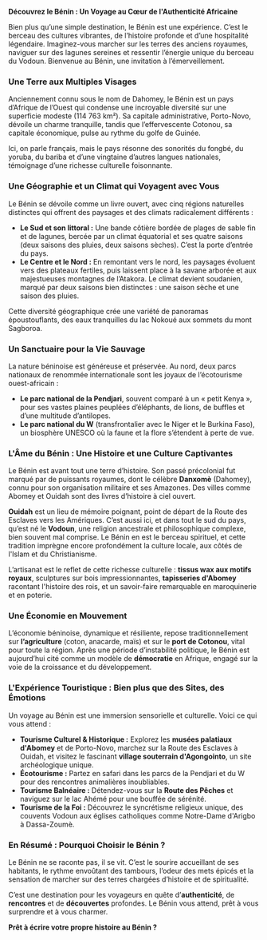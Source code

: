 **Découvrez le Bénin : Un Voyage au Cœur de l'Authenticité Africaine**

Bien plus qu’une simple destination, le Bénin est une expérience. C’est le berceau des cultures vibrantes, de l’histoire profonde et d’une hospitalité légendaire. Imaginez-vous marcher sur les terres des anciens royaumes, naviguer sur des lagunes sereines et ressentir l’énergie unique du berceau du Vodoun. Bienvenue au Bénin, une invitation à l’émerveillement.

### Une Terre aux Multiples Visages

Anciennement connu sous le nom de Dahomey, le Bénin est un pays d’Afrique de l’Ouest qui condense une incroyable diversité sur une superficie modeste (114 763 km²). Sa capitale administrative, Porto-Novo, dévoile un charme tranquille, tandis que l’effervescente Cotonou, sa capitale économique, pulse au rythme du golfe de Guinée.

Ici, on parle français, mais le pays résonne des sonorités du fongbé, du yoruba, du bariba et d’une vingtaine d’autres langues nationales, témoignage d’une richesse culturelle foisonnante.

### Une Géographie et un Climat qui Voyagent avec Vous

Le Bénin se dévoile comme un livre ouvert, avec cinq régions naturelles distinctes qui offrent des paysages et des climats radicalement différents :

*   **Le Sud et son littoral :** Une bande côtière bordée de plages de sable fin et de lagunes, bercée par un climat équatorial et ses quatre saisons (deux saisons des pluies, deux saisons sèches). C’est la porte d’entrée du pays.
*   **Le Centre et le Nord :** En remontant vers le nord, les paysages évoluent vers des plateaux fertiles, puis laissent place à la savane arborée et aux majestueuses montagnes de l’Atakora. Le climat devient soudanien, marqué par deux saisons bien distinctes : une saison sèche et une saison des pluies.

Cette diversité géographique crée une variété de panoramas époustouflants, des eaux tranquilles du lac Nokoué aux sommets du mont Sagboroa.

### Un Sanctuaire pour la Vie Sauvage

La nature béninoise est généreuse et préservée. Au nord, deux parcs nationaux de renommée internationale sont les joyaux de l’écotourisme ouest-africain :

*   **Le parc national de la Pendjari**, souvent comparé à un « petit Kenya », pour ses vastes plaines peuplées d’éléphants, de lions, de buffles et d’une multitude d’antilopes.
*   **Le parc national du W** (transfrontalier avec le Niger et le Burkina Faso), un biosphère UNESCO où la faune et la flore s’étendent à perte de vue.

### L'Âme du Bénin : Une Histoire et une Culture Captivantes

Le Bénin est avant tout une terre d’histoire. Son passé précolonial fut marqué par de puissants royaumes, dont le célèbre **Danxomè** (Dahomey), connu pour son organisation militaire et ses Amazones. Des villes comme Abomey et Ouidah sont des livres d’histoire à ciel ouvert.

**Ouidah** est un lieu de mémoire poignant, point de départ de la Route des Esclaves vers les Amériques. C’est aussi ici, et dans tout le sud du pays, qu’est né le **Vodoun**, une religion ancestrale et philosophique complexe, bien souvent mal comprise. Le Bénin en est le berceau spirituel, et cette tradition imprègne encore profondément la culture locale, aux côtés de l'Islam et du Christianisme.

L’artisanat est le reflet de cette richesse culturelle : **tissus wax aux motifs royaux**, sculptures sur bois impressionnantes, **tapisseries d'Abomey** racontant l'histoire des rois, et un savoir-faire remarquable en maroquinerie et en poterie.

### Une Économie en Mouvement

L’économie béninoise, dynamique et résiliente, repose traditionnellement sur **l’agriculture** (coton, anacarde, maïs) et sur le **port de Cotonou**, vital pour toute la région. Après une période d’instabilité politique, le Bénin est aujourd’hui cité comme un modèle de **démocratie** en Afrique, engagé sur la voie de la croissance et du développement.

### L'Expérience Touristique : Bien plus que des Sites, des Émotions

Un voyage au Bénin est une immersion sensorielle et culturelle. Voici ce qui vous attend :

*   **Tourisme Culturel & Historique :** Explorez les **musées palatiaux d'Abomey** et de Porto-Novo, marchez sur la Route des Esclaves à Ouidah, et visitez le fascinant **village souterrain d'Agongointo**, un site archéologique unique.
*   **Écotourisme :** Partez en safari dans les parcs de la Pendjari et du W pour des rencontres animalières inoubliables.
*   **Tourisme Balnéaire :** Détendez-vous sur la **Route des Pêches** et naviguez sur le lac Ahémé pour une bouffée de sérénité.
*   **Tourisme de la Foi :** Découvrez le syncrétisme religieux unique, des couvents Vodoun aux églises catholiques comme Notre-Dame d'Arigbo à Dassa-Zoumè.

### En Résumé : Pourquoi Choisir le Bénin ?

Le Bénin ne se raconte pas, il se vit. C’est le sourire accueillant de ses habitants, le rythme envoûtant des tambours, l’odeur des mets épicés et la sensation de marcher sur des terres chargées d’histoire et de spiritualité.

C’est une destination pour les voyageurs en quête d’**authenticité**, de **rencontres** et de **découvertes** profondes. Le Bénin vous attend, prêt à vous surprendre et à vous charmer.

**Prêt à écrire votre propre histoire au Bénin ?**